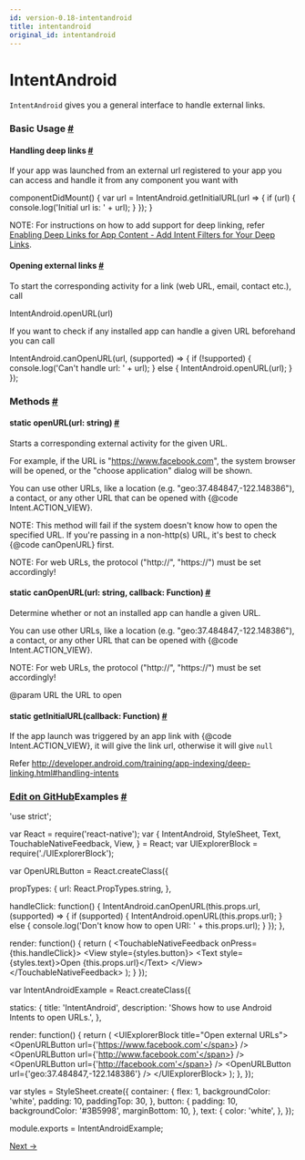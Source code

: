 ```yaml
---
id: version-0.18-intentandroid
title: intentandroid
original_id: intentandroid
---
```

<a id="content"></a><h1>IntentAndroid</h1><div><div><p><code>IntentAndroid</code> gives you a general interface to handle external links.</p><h3><a class="anchor" name="basic-usage"></a>Basic Usage <a class="hash-link" href="#basic-usage">#</a></h3><h4><a class="anchor" name="handling-deep-links"></a>Handling deep links <a class="hash-link" href="#handling-deep-links">#</a></h4><p>If your app was launched from an external url registered to your app you can
access and handle it from any component you want with</p><div class="prism language-javascript"><span class="token function">componentDidMount<span class="token punctuation">(</span></span><span class="token punctuation">)</span> <span class="token punctuation">{</span>
  <span class="token keyword">var</span> url <span class="token operator">=</span> IntentAndroid<span class="token punctuation">.</span><span class="token function">getInitialURL<span class="token punctuation">(</span></span>url <span class="token operator">=</span><span class="token operator">&gt;</span> <span class="token punctuation">{</span>
    <span class="token keyword">if</span> <span class="token punctuation">(</span>url<span class="token punctuation">)</span> <span class="token punctuation">{</span>
      console<span class="token punctuation">.</span><span class="token function">log<span class="token punctuation">(</span></span><span class="token string">'Initial url is: '</span> <span class="token operator">+</span> url<span class="token punctuation">)</span><span class="token punctuation">;</span>
    <span class="token punctuation">}</span>
  <span class="token punctuation">}</span><span class="token punctuation">)</span><span class="token punctuation">;</span>
<span class="token punctuation">}</span></div><p>NOTE: For instructions on how to add support for deep linking,
refer <a href="http://developer.android.com/training/app-indexing/deep-linking.html#adding-filters" target="_blank">Enabling Deep Links for App Content - Add Intent Filters for Your Deep Links</a>.</p><h4><a class="anchor" name="opening-external-links"></a>Opening external links <a class="hash-link" href="#opening-external-links">#</a></h4><p>To start the corresponding activity for a link (web URL, email, contact etc.), call</p><div class="prism language-javascript">IntentAndroid<span class="token punctuation">.</span><span class="token function">openURL<span class="token punctuation">(</span></span>url<span class="token punctuation">)</span></div><p>If you want to check if any installed app can handle a given URL beforehand you can call</p><div class="prism language-javascript">IntentAndroid<span class="token punctuation">.</span><span class="token function">canOpenURL<span class="token punctuation">(</span></span>url<span class="token punctuation">,</span> <span class="token punctuation">(</span>supported<span class="token punctuation">)</span> <span class="token operator">=</span><span class="token operator">&gt;</span> <span class="token punctuation">{</span>
  <span class="token keyword">if</span> <span class="token punctuation">(</span><span class="token operator">!</span>supported<span class="token punctuation">)</span> <span class="token punctuation">{</span>
    console<span class="token punctuation">.</span><span class="token function">log<span class="token punctuation">(</span></span><span class="token string">'Can\'t handle url: '</span> <span class="token operator">+</span> url<span class="token punctuation">)</span><span class="token punctuation">;</span>
  <span class="token punctuation">}</span> <span class="token keyword">else</span> <span class="token punctuation">{</span>
    IntentAndroid<span class="token punctuation">.</span><span class="token function">openURL<span class="token punctuation">(</span></span>url<span class="token punctuation">)</span><span class="token punctuation">;</span>
  <span class="token punctuation">}</span>
<span class="token punctuation">}</span><span class="token punctuation">)</span><span class="token punctuation">;</span></div></div><span><h3><a class="anchor" name="methods"></a>Methods <a class="hash-link" href="#methods">#</a></h3><div class="props"><div class="prop"><h4 class="propTitle"><a class="anchor" name="openurl"></a><span class="propType">static </span>openURL<span class="propType">(url: string)</span> <a class="hash-link" href="#openurl">#</a></h4><div><p>Starts a corresponding external activity for the given URL.</p><p>For example, if the URL is "<a href="https://www.facebook.com">https://www.facebook.com</a>", the system browser will be opened,
or the "choose application" dialog will be shown.</p><p>You can use other URLs, like a location (e.g. "geo:37.484847,-122.148386"), a contact,
or any other URL that can be opened with {@code Intent.ACTION_VIEW}.</p><p>NOTE: This method will fail if the system doesn't know how to open the specified URL.
If you're passing in a non-http(s) URL, it's best to check {@code canOpenURL} first.</p><p>NOTE: For web URLs, the protocol ("http://", "https://") must be set accordingly!</p></div></div><div class="prop"><h4 class="propTitle"><a class="anchor" name="canopenurl"></a><span class="propType">static </span>canOpenURL<span class="propType">(url: string, callback: Function)</span> <a class="hash-link" href="#canopenurl">#</a></h4><div><p>Determine whether or not an installed app can handle a given URL.</p><p>You can use other URLs, like a location (e.g. "geo:37.484847,-122.148386"), a contact,
or any other URL that can be opened with {@code Intent.ACTION_VIEW}.</p><p>NOTE: For web URLs, the protocol ("http://", "https://") must be set accordingly!</p><p>@param URL the URL to open</p></div></div><div class="prop"><h4 class="propTitle"><a class="anchor" name="getinitialurl"></a><span class="propType">static </span>getInitialURL<span class="propType">(callback: Function)</span> <a class="hash-link" href="#getinitialurl">#</a></h4><div><p>If the app launch was triggered by an app link with {@code Intent.ACTION_VIEW},
it will give the link url, otherwise it will give <code>null</code></p><p>Refer <a href="http://developer.android.com/training/app-indexing/deep-linking.html#handling-intents">http://developer.android.com/training/app-indexing/deep-linking.html#handling-intents</a></p></div></div></div></span></div><div><h3><a class="anchor" name="examples"></a><a class="edit-github" href="https://github.com/facebook/react-native/blob/master/Examples/UIExplorer/IntentAndroidExample.android.js">Edit on GitHub</a>Examples <a class="hash-link" href="#examples">#</a></h3><div class="prism language-javascript"><span class="token string">'use strict'</span><span class="token punctuation">;</span>

<span class="token keyword">var</span> React <span class="token operator">=</span> <span class="token function">require<span class="token punctuation">(</span></span><span class="token string">'react-native'</span><span class="token punctuation">)</span><span class="token punctuation">;</span>
<span class="token keyword">var</span> <span class="token punctuation">{</span>
  IntentAndroid<span class="token punctuation">,</span>
  StyleSheet<span class="token punctuation">,</span>
  Text<span class="token punctuation">,</span>
  TouchableNativeFeedback<span class="token punctuation">,</span>
  View<span class="token punctuation">,</span>
<span class="token punctuation">}</span> <span class="token operator">=</span> React<span class="token punctuation">;</span>
<span class="token keyword">var</span> UIExplorerBlock <span class="token operator">=</span> <span class="token function">require<span class="token punctuation">(</span></span><span class="token string">'./UIExplorerBlock'</span><span class="token punctuation">)</span><span class="token punctuation">;</span>

<span class="token keyword">var</span> OpenURLButton <span class="token operator">=</span> React<span class="token punctuation">.</span><span class="token function">createClass<span class="token punctuation">(</span></span><span class="token punctuation">{</span>

  propTypes<span class="token punctuation">:</span> <span class="token punctuation">{</span>
    url<span class="token punctuation">:</span> React<span class="token punctuation">.</span>PropTypes<span class="token punctuation">.</span>string<span class="token punctuation">,</span>
  <span class="token punctuation">}</span><span class="token punctuation">,</span>

  handleClick<span class="token punctuation">:</span> <span class="token keyword">function</span><span class="token punctuation">(</span><span class="token punctuation">)</span> <span class="token punctuation">{</span>
    IntentAndroid<span class="token punctuation">.</span><span class="token function">canOpenURL<span class="token punctuation">(</span></span><span class="token keyword">this</span><span class="token punctuation">.</span>props<span class="token punctuation">.</span>url<span class="token punctuation">,</span> <span class="token punctuation">(</span>supported<span class="token punctuation">)</span> <span class="token operator">=</span><span class="token operator">&gt;</span> <span class="token punctuation">{</span>
      <span class="token keyword">if</span> <span class="token punctuation">(</span>supported<span class="token punctuation">)</span> <span class="token punctuation">{</span>
        IntentAndroid<span class="token punctuation">.</span><span class="token function">openURL<span class="token punctuation">(</span></span><span class="token keyword">this</span><span class="token punctuation">.</span>props<span class="token punctuation">.</span>url<span class="token punctuation">)</span><span class="token punctuation">;</span>
      <span class="token punctuation">}</span> <span class="token keyword">else</span> <span class="token punctuation">{</span>
        console<span class="token punctuation">.</span><span class="token function">log<span class="token punctuation">(</span></span><span class="token string">'Don\'t know how to open URI: '</span> <span class="token operator">+</span> <span class="token keyword">this</span><span class="token punctuation">.</span>props<span class="token punctuation">.</span>url<span class="token punctuation">)</span><span class="token punctuation">;</span>
      <span class="token punctuation">}</span>
    <span class="token punctuation">}</span><span class="token punctuation">)</span><span class="token punctuation">;</span>
  <span class="token punctuation">}</span><span class="token punctuation">,</span>

  render<span class="token punctuation">:</span> <span class="token keyword">function</span><span class="token punctuation">(</span><span class="token punctuation">)</span> <span class="token punctuation">{</span>
    <span class="token keyword">return</span> <span class="token punctuation">(</span>
      &lt;TouchableNativeFeedback
        onPress<span class="token operator">=</span><span class="token punctuation">{</span><span class="token keyword">this</span><span class="token punctuation">.</span>handleClick<span class="token punctuation">}</span><span class="token operator">&gt;</span>
        &lt;View style<span class="token operator">=</span><span class="token punctuation">{</span>styles<span class="token punctuation">.</span>button<span class="token punctuation">}</span><span class="token operator">&gt;</span>
          &lt;Text style<span class="token operator">=</span><span class="token punctuation">{</span>styles<span class="token punctuation">.</span>text<span class="token punctuation">}</span><span class="token operator">&gt;</span>Open <span class="token punctuation">{</span><span class="token keyword">this</span><span class="token punctuation">.</span>props<span class="token punctuation">.</span>url<span class="token punctuation">}</span>&lt;<span class="token operator">/</span>Text<span class="token operator">&gt;</span>
        &lt;<span class="token operator">/</span>View<span class="token operator">&gt;</span>
      &lt;<span class="token operator">/</span>TouchableNativeFeedback<span class="token operator">&gt;</span>
    <span class="token punctuation">)</span><span class="token punctuation">;</span>
  <span class="token punctuation">}</span>
<span class="token punctuation">}</span><span class="token punctuation">)</span><span class="token punctuation">;</span>

<span class="token keyword">var</span> IntentAndroidExample <span class="token operator">=</span> React<span class="token punctuation">.</span><span class="token function">createClass<span class="token punctuation">(</span></span><span class="token punctuation">{</span>

  statics<span class="token punctuation">:</span> <span class="token punctuation">{</span>
    title<span class="token punctuation">:</span> <span class="token string">'IntentAndroid'</span><span class="token punctuation">,</span>
    description<span class="token punctuation">:</span> <span class="token string">'Shows how to use Android Intents to open URLs.'</span><span class="token punctuation">,</span>
  <span class="token punctuation">}</span><span class="token punctuation">,</span>

  render<span class="token punctuation">:</span> <span class="token keyword">function</span><span class="token punctuation">(</span><span class="token punctuation">)</span> <span class="token punctuation">{</span>
    <span class="token keyword">return</span> <span class="token punctuation">(</span>
      &lt;UIExplorerBlock title<span class="token operator">=</span><span class="token string">"Open external URLs"</span><span class="token operator">&gt;</span>
        &lt;OpenURLButton url<span class="token operator">=</span><span class="token punctuation">{</span><span class="token string">'https://www.facebook.com'</span><span class="token punctuation">}</span> <span class="token operator">/</span><span class="token operator">&gt;</span>
        &lt;OpenURLButton url<span class="token operator">=</span><span class="token punctuation">{</span><span class="token string">'http://www.facebook.com'</span><span class="token punctuation">}</span> <span class="token operator">/</span><span class="token operator">&gt;</span>
        &lt;OpenURLButton url<span class="token operator">=</span><span class="token punctuation">{</span><span class="token string">'http://facebook.com'</span><span class="token punctuation">}</span> <span class="token operator">/</span><span class="token operator">&gt;</span>
        &lt;OpenURLButton url<span class="token operator">=</span><span class="token punctuation">{</span><span class="token string">'geo:37.484847,-122.148386'</span><span class="token punctuation">}</span> <span class="token operator">/</span><span class="token operator">&gt;</span>
      &lt;<span class="token operator">/</span>UIExplorerBlock<span class="token operator">&gt;</span>
    <span class="token punctuation">)</span><span class="token punctuation">;</span>
  <span class="token punctuation">}</span><span class="token punctuation">,</span>
<span class="token punctuation">}</span><span class="token punctuation">)</span><span class="token punctuation">;</span>

<span class="token keyword">var</span> styles <span class="token operator">=</span> StyleSheet<span class="token punctuation">.</span><span class="token function">create<span class="token punctuation">(</span></span><span class="token punctuation">{</span>
  container<span class="token punctuation">:</span> <span class="token punctuation">{</span>
    flex<span class="token punctuation">:</span> <span class="token number">1</span><span class="token punctuation">,</span>
    backgroundColor<span class="token punctuation">:</span> <span class="token string">'white'</span><span class="token punctuation">,</span>
    padding<span class="token punctuation">:</span> <span class="token number">10</span><span class="token punctuation">,</span>
    paddingTop<span class="token punctuation">:</span> <span class="token number">30</span><span class="token punctuation">,</span>
  <span class="token punctuation">}</span><span class="token punctuation">,</span>
  button<span class="token punctuation">:</span> <span class="token punctuation">{</span>
    padding<span class="token punctuation">:</span> <span class="token number">10</span><span class="token punctuation">,</span>
    backgroundColor<span class="token punctuation">:</span> <span class="token string">'#3B5998'</span><span class="token punctuation">,</span>
    marginBottom<span class="token punctuation">:</span> <span class="token number">10</span><span class="token punctuation">,</span>
  <span class="token punctuation">}</span><span class="token punctuation">,</span>
  text<span class="token punctuation">:</span> <span class="token punctuation">{</span>
    color<span class="token punctuation">:</span> <span class="token string">'white'</span><span class="token punctuation">,</span>
  <span class="token punctuation">}</span><span class="token punctuation">,</span>
<span class="token punctuation">}</span><span class="token punctuation">)</span><span class="token punctuation">;</span>

module<span class="token punctuation">.</span>exports <span class="token operator">=</span> IntentAndroidExample<span class="token punctuation">;</span></div></div><div class="docs-prevnext"><a class="docs-next" href="interactionmanager.html#content">Next →</a></div>